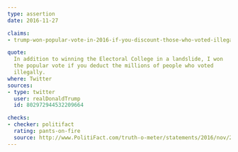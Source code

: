 ```yaml
---
type: assertion
date: 2016-11-27

claims:
- trump-won-popular-vote-in-2016-if-you-discount-those-who-voted-illegally

quote:
  In addition to winning the Electoral College in a landslide, I won
  the popular vote if you deduct the millions of people who voted
  illegally.
where: Twitter
sources:
- type: twitter
  user: realDonaldTrump
  id: 802972944532209664

checks:
- checker: politifact
  rating: pants-on-fire
  source: http://www.PolitiFact.com/truth-o-meter/statements/2016/nov/28/donald-trump/donald-trumps-pants-fire-claim-millions-illegal-vo/
---
```

